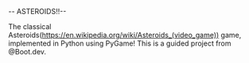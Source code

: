 -- ASTEROIDS!!--

The classical Asteroids(https://en.wikipedia.org/wiki/Asteroids_(video_game)) game, implemented in Python using PyGame!
This is a guided project from @Boot.dev. 
